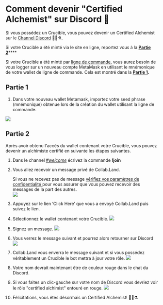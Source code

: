 # Comment devenir "Certified Alchemist" sur Discord 💬

Si vous possédez un Crucible, vous pouvez devenir un Certified Alchemist sur le [Channel Discord](https://discord.com/invite/qWQQMMKjKe) 🧙‍♂️⚗.

Si votre Crucible a été minté via le site en ligne, reportez vous à la [**Partie 2**](how-to-become-a-certified-alchemist-on-discord.md#part-2)\*\*\*\*

Si votre Crucible a été minté par [ligne de commande](https://github.com/alchemistcoin/alchemist), vous aurez besoin de vous logger sur un nouveau compte MetaMask en utilisant le mnémonique de votre wallet de ligne de commande. Cela est montré dans la [**Partie 1**](how-to-become-a-certified-alchemist-on-discord.md#part-1)**.**

## **Partie 1**

1. Dans votre nouveau wallet Metamask, importez votre seed phrase \(mnémonique\) obtenue lors de la création du wallet utilisant la ligne de commande.

![](https://i.imgur.com/4RxfjZs.png)

## **Partie 2**

Après avoir obtenu l'accès du wallet contenant votre Crucible, vous pouvez devenir un alchimiste certifié en suivante les étapes suivantes.

1. Dans le channel [_\#welcome_](http://discord.alchemist.wtf) écrivez la commande **!join**
2. Vous allez recevoir un message privé de Collab.Land.

   Si vous ne recevez pas de message [vérifiez vos paramètres de confidentialité ](https://support.discord.com/hc/en-us/articles/217916488-Blocking-Privacy-Settings-)pour vous assurer que vous pouvez recevoir des messages de la part des autres.  
   ![](https://i.imgur.com/2UvO1ZL.png)

3. Appuyez sur le lien ‘Click Here’ que vous a envoyé Collab.Land puis suivez le lien.
4. Sélectionnez le wallet contenant votre Crucible. ![](https://i.imgur.com/y4bXisJ.png)
5. Signez un message. ![](https://i.imgur.com/nF29cFo.png)
6. Vous verrez le message suivant et pourrez alors retourner sur Discord ![](https://i.imgur.com/WVIelT9.png)
7. Collab.Land vous enverra le message suivant et si vous possédez véritablement un Crucible le bot mettra à jour votre rôle. ![](https://i.imgur.com/1UMmipM.png)
8. Votre nom devrait maintenant être de couleur rouge dans le chat du Discord.
9. Si vous faites un clic-gauche sur votre nom de Discord vous devriez voir le rôle "certified alchimist" entouré en rouge. ![](https://i.imgur.com/KTO91Q1.png)
10. Félicitations, vous êtes désormais un Certified Alchemist! 🧙‍♂️⚗

